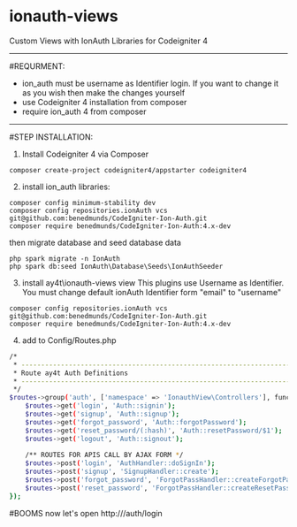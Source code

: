 # ionauth-views
Custom Views with IonAuth Libraries for Codeigniter 4

----------------------------------------------------------------
#REQURMENT:
- ion_auth must be username as Identifier login. If you want to change it as you wish then make the changes yourself
- use Codeigniter 4 installation from composer
- require ion_auth 4 from composer
----------------------------------------------------------------

#STEP INSTALLATION:
1. Install Codeigniter 4 via Composer
```
composer create-project codeigniter4/appstarter codeigniter4
```

2. install ion_auth libraries:

```
composer config minimum-stability dev
composer config repositories.ionAuth vcs git@github.com:benedmunds/CodeIgniter-Ion-Auth.git
composer require benedmunds/CodeIgniter-Ion-Auth:4.x-dev
```

then migrate database and seed database data
```
php spark migrate -n IonAuth
php spark db:seed IonAuth\Database\Seeds\IonAuthSeeder
```
3. install ay4t\ionauth-views view
This plugins use Username as Identifier. You must change default ionAuth Identifier form "email" to "username"
```
composer config repositories.ionAuth vcs git@github.com:benedmunds/CodeIgniter-Ion-Auth.git
composer require benedmunds/CodeIgniter-Ion-Auth:4.x-dev
```

4. add to Config/Routes.php
```sh
/*
 * --------------------------------------------------------------------
 * Route ay4t Auth Definitions
 * --------------------------------------------------------------------
 */
$routes->group('auth', ['namespace' => 'IonauthView\Controllers'], function ($routes) {
	$routes->get('login', 'Auth::signin');
	$routes->get('signup', 'Auth::signup');
	$routes->get('forgot_password', 'Auth::forgotPassword');
	$routes->get('reset_password/(:hash)', 'Auth::resetPassword/$1');
	$routes->get('logout', 'Auth::signout');
	
	/** ROUTES FOR APIS CALL BY AJAX FORM */
	$routes->post('login', 'AuthHandler::doSignIn');
	$routes->post('signup', 'SignupHandler::create');
	$routes->post('forgot_password', 'ForgotPassHandler::createForgotPassword');
	$routes->post('reset_password', 'ForgotPassHandler::createResetPassword');
}); 
```

#BOOMS now let's open http://<domain>/auth/login